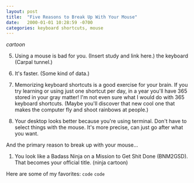 ```yaml
---
layout: post
title:  "Five Reasons to Break Up With Your Mouse"
date:   2000-01-01 10:28:59 -0700
categories: keyboard shortcuts, mouse
---
```


*cartoon*

5. Using a mouse is bad for you. (Insert study and link here.)
 the keyboard (Carpal tunnel.)

4. It's faster. (Some kind of data.)

3. Memorizing keyboard shortcuts is a good exercise for your brain.
If you try learning or using just one shortcut per day, in a year
you'll have 365 stored in your gray matter! I'm not even sure
what I would do with 365 keyboard shortcuts. (Maybe you'll discover
that new cool one that makes the computer fly and shoot
rainbows at people.)

2. Your desktop looks better because you're using terminal.
Don't have to select things with the mouse. It's more precise,
can just go after what you want.

And the primary reason to break up with your mouse...

1. You look like a Badass Ninja on a Mission
to Get Shit Done (BNM2GSD). That becomes your official title. (ninja cartoon)

Here are some of my favorites:
`code`
`code`
